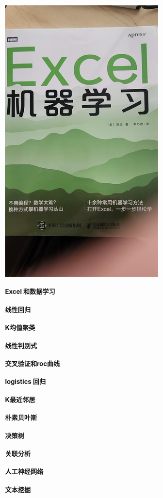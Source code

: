 ![书名图片](../附件/8a81903e2bf137f03eac4862dc858d5.jpg)




## Excel 和数据学习


## 线性回归


## K均值聚类


## 线性判别式


## 交叉验证和roc曲线


## logistics 回归


## K最近邻居


## 朴素贝叶斯


## 决策树



## 关联分析

## 人工神经网络


## 文本挖掘



